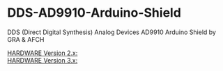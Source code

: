 # DDS-AD9910-Arduino-Shield
DDS (Direct Digital Synthesis) Analog Devices AD9910 Arduino Shield by GRA &amp; AFCH

[HARDWARE Version 2.x:](https://github.com/afch/DDS-AD9910-Arduino-Shield/blob/master/README_HW2.md)  
[HARDWARE Version 3.x:](https://github.com/afch/DDS-AD9910-Arduino-Shield/blob/master/README_HW3.md)  